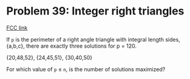 # Problem 39: Integer right triangles

[FCC link](https://www.freecodecamp.org/learn/coding-interview-prep/project-euler/problem-39-integer-right-triangles)

If `p` is the perimeter of a right angle triangle with integral length sides,
{a,b,c}, there are exactly three solutions for p = 120.

{20,48,52}, {24,45,51}, {30,40,50}

For which value of `p` ≤ `n`, is the number of solutions maximized?
